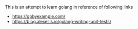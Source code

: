 This is an attempt to learn golang in reference of following links
- https://gobyexample.com/
- https://blog.alexellis.io/golang-writing-unit-tests/ 
